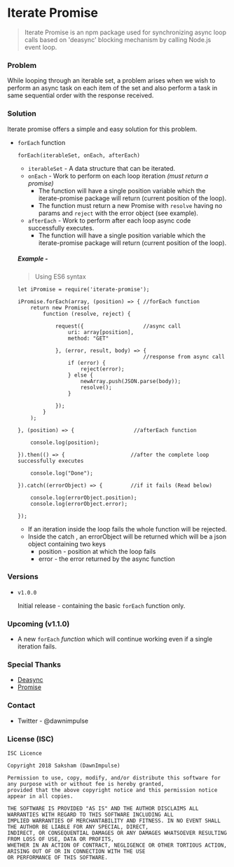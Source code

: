 # Iterate Promise

> Iterate Promise is an npm package used for synchronizing async loop calls based on 'deasync' blocking mechanism by calling Node.js event loop.

### Problem

While looping through an iterable set, a problem arises when we wish to perform an async task on each item of the set and also perform a task in same sequential order with the response received.

### Solution

Iterate promise offers a simple and easy solution for this problem.

+ `forEach` function

    ~~~~
    forEach(iterableSet, onEach, afterEach)
    ~~~~
    + `iterableSet` - A data structure that can be iterated.
    + `onEach` - Work to perform on each loop iteration _(must return a promise)_ 
        + The function will have a single position variable which the iterate-promise package will return (current position of the loop).
        + The function must return a new Promise with `resolve` having no params and `reject` with the error object (see example).
    + `afterEach` - Work to perform after each loop async code successfully executes.
         + The function will have a single position variable which the iterate-promise package will return (current position of the loop).

    ##### Example -
    > Using ES6 syntax
    
    ~~~~
    let iPromise = require('iterate-promise');

    iPromise.forEach(array, (position) => { //forEach function
        return new Promise(
            function (resolve, reject) {
            
                request({                   //async call
                    uri: array[position],
                    method: "GET"
                    
                }, (error, result, body) => {
                                            //response from async call
                    if (error) {
                        reject(error);
                    } else {
                        newArray.push(JSON.parse(body));
                        resolve();
                    }
                    
                });
            }
        );
        
    }, (position) => {                   //afterEach function
    
        console.log(position);
        
    }).then(() => {                     //after the complete loop successfully executes
    
        console.log("Done");        
        
    }).catch((errorObject) => {         //if it fails (Read below)
    
        console.log(errorObject.position);
        console.log(errorObject.error);
        
    });
    ~~~~

    + If an iteration inside the loop fails the whole function will be rejected.
    + Inside the catch , an errorObject will be returned which will be a json object containing two keys
        + position - position at which the loop fails
        + error - the error returned by the async function

### Versions
+ `v1.0.0` 

    Initial release - containing the basic `forEach` function only.

### Upcoming (v1.1.0)
+ A new `forEach` _function_ which will continue working even if a single iteration fails.

### Special Thanks
+ [Deasync](https://www.npmjs.com/package/deasync)
+ [Promise](https://www.npmjs.com/package/promise)

### Contact
+ Twitter - @dawnimpulse

### License (ISC)

~~~~
ISC Licence

Copyright 2018 Saksham (DawnImpulse)

Permission to use, copy, modify, and/or distribute this software for any purpose with or without fee is hereby granted,
provided that the above copyright notice and this permission notice appear in all copies.

THE SOFTWARE IS PROVIDED "AS IS" AND THE AUTHOR DISCLAIMS ALL WARRANTIES WITH REGARD TO THIS SOFTWARE INCLUDING ALL
IMPLIED WARRANTIES OF MERCHANTABILITY AND FITNESS. IN NO EVENT SHALL THE AUTHOR BE LIABLE FOR ANY SPECIAL, DIRECT,
INDIRECT, OR CONSEQUENTIAL DAMAGES OR ANY DAMAGES WHATSOEVER RESULTING FROM LOSS OF USE, DATA OR PROFITS,
WHETHER IN AN ACTION OF CONTRACT, NEGLIGENCE OR OTHER TORTIOUS ACTION, ARISING OUT OF OR IN CONNECTION WITH THE USE
OR PERFORMANCE OF THIS SOFTWARE.
~~~~
